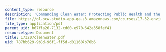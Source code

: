 ```yaml
---
content_type: resource
description: 'Commanding Clean Water: Protecting Public Health and the Aquatic Environment'
file: https://ol-ocw-studio-app-qa.s3.amazonaws.com/courses/17-32-environmental-politics-and-policy-spring-2003/787bb6299b8d96f1ff5dd011607b76b6_173207cleanwater.pdf
file_type: application/pdf
parent_uid: b67ffa26-7132-cd00-e970-642a358fef41
resourcetype: Document
title: 173207cleanwater.pdf
uid: 787bb629-9b8d-96f1-ff5d-d011607b76b6
---
```

